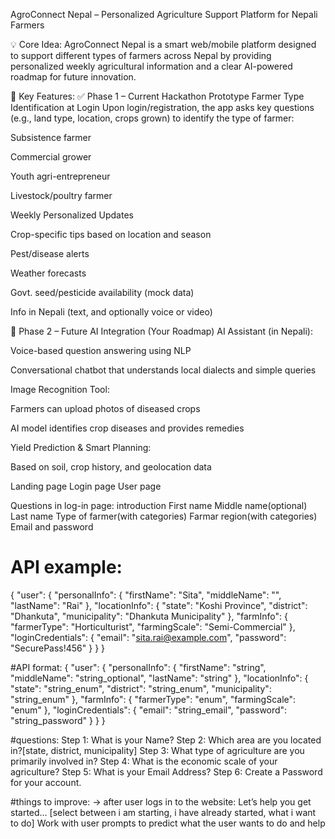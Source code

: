 AgroConnect Nepal – Personalized Agriculture Support Platform for Nepali Farmers

💡 Core Idea:
AgroConnect Nepal is a smart web/mobile platform designed to support different types of farmers across Nepal by providing personalized weekly agricultural information and a clear AI-powered roadmap for future innovation.

🔑 Key Features:
✅ Phase 1 – Current Hackathon Prototype
Farmer Type Identification at Login
Upon login/registration, the app asks key questions (e.g., land type, location, crops grown) to identify the type of farmer:

Subsistence farmer

Commercial grower

Youth agri-entrepreneur

Livestock/poultry farmer

Weekly Personalized Updates

Crop-specific tips based on location and season

Pest/disease alerts

Weather forecasts

Govt. seed/pesticide availability (mock data)

Info in Nepali (text, and optionally voice or video)

🔮 Phase 2 – Future AI Integration (Your Roadmap)
AI Assistant (in Nepali):

Voice-based question answering using NLP

Conversational chatbot that understands local dialects and simple queries

Image Recognition Tool:

Farmers can upload photos of diseased crops

AI model identifies crop diseases and provides remedies

Yield Prediction & Smart Planning:

Based on soil, crop history, and geolocation data

Landing page
Login page
User page

Questions in log-in page:
introduction
First name
Middle name(optional)
Last name
Type of farmer(with categories)
Farmar region(with categories)
Email and password

# API example:

{
"user": {
"personalInfo": {
"firstName": "Sita",
"middleName": "",
"lastName": "Rai"
},
"locationInfo": {
"state": "Koshi Province",
"district": "Dhankuta",
"municipality": "Dhankuta Municipality"
},
"farmInfo": {
"farmerType": "Horticulturist",
"farmingScale": "Semi-Commercial"
},
"loginCredentials": {
"email": "sita.rai@example.com",
"password": "SecurePass!456"
}
}
}

#API format:
{
"user": {
"personalInfo": {
"firstName": "string",
"middleName": "string_optional",
"lastName": "string"
},
"locationInfo": {
"state": "string_enum",
"district": "string_enum",
"municipality": "string_enum"
},
"farmInfo": {
"farmerType": "enum",
"farmingScale": "enum"
},
"loginCredentials": {
"email": "string_email",
"password": "string_password"
}
}
}

#questions:
Step 1: What is your Name?
Step 2: Which area are you located in?[state, district, municipality]
Step 3: What type of agriculture are you primarily involved in?
Step 4: What is the economic scale of your agriculture?
Step 5: What is your Email Address?
Step 6: Create a Password for your account.

#things to improve:
→ after user logs in to the website:
Let’s help you get started… [select between i am starting, i have already started, what i want to do]
Work with user prompts to predict what the user wants to do and help
